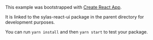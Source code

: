 This example was bootstrapped with [Create React App](https://github.com/facebook/create-react-app).

It is linked to the sylas-react-ui package in the parent directory for development purposes.

You can run `yarn install` and then `yarn start` to test your package.
